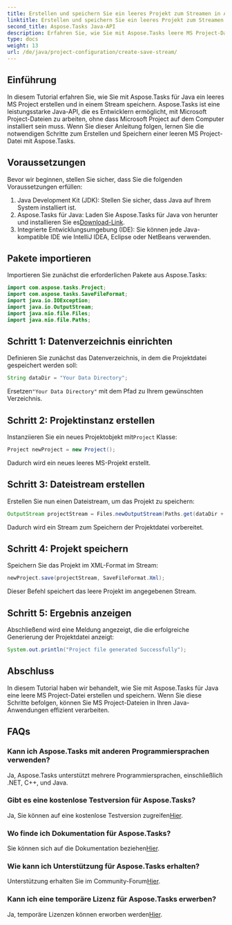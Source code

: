```yaml
---
title: Erstellen und speichern Sie ein leeres Projekt zum Streamen in Aspose.Tasks
linktitle: Erstellen und speichern Sie ein leeres Projekt zum Streamen in Aspose.Tasks
second_title: Aspose.Tasks Java-API
description: Erfahren Sie, wie Sie mit Aspose.Tasks leere MS Project-Dateien erstellen und in einem Stream in Java speichern und so Projektmanagementaufgaben mühelos vereinfachen.
type: docs
weight: 13
url: /de/java/project-configuration/create-save-stream/
---
```

## Einführung
In diesem Tutorial erfahren Sie, wie Sie mit Aspose.Tasks für Java ein leeres MS Project erstellen und in einem Stream speichern. Aspose.Tasks ist eine leistungsstarke Java-API, die es Entwicklern ermöglicht, mit Microsoft Project-Dateien zu arbeiten, ohne dass Microsoft Project auf dem Computer installiert sein muss. Wenn Sie dieser Anleitung folgen, lernen Sie die notwendigen Schritte zum Erstellen und Speichern einer leeren MS Project-Datei mit Aspose.Tasks.
## Voraussetzungen
Bevor wir beginnen, stellen Sie sicher, dass Sie die folgenden Voraussetzungen erfüllen:
1. Java Development Kit (JDK): Stellen Sie sicher, dass Java auf Ihrem System installiert ist.
2.  Aspose.Tasks für Java: Laden Sie Aspose.Tasks für Java von herunter und installieren Sie es[Download-Link](https://releases.aspose.com/tasks/java/).
3. Integrierte Entwicklungsumgebung (IDE): Sie können jede Java-kompatible IDE wie IntelliJ IDEA, Eclipse oder NetBeans verwenden.

## Pakete importieren
Importieren Sie zunächst die erforderlichen Pakete aus Aspose.Tasks:
```java
import com.aspose.tasks.Project;
import com.aspose.tasks.SaveFileFormat;
import java.io.IOException;
import java.io.OutputStream;
import java.nio.file.Files;
import java.nio.file.Paths;
```

## Schritt 1: Datenverzeichnis einrichten
Definieren Sie zunächst das Datenverzeichnis, in dem die Projektdatei gespeichert werden soll:
```java
String dataDir = "Your Data Directory";
```
 Ersetzen`"Your Data Directory"` mit dem Pfad zu Ihrem gewünschten Verzeichnis.
## Schritt 2: Projektinstanz erstellen
 Instanziieren Sie ein neues Projektobjekt mit`Project` Klasse:
```java
Project newProject = new Project();
```
Dadurch wird ein neues leeres MS-Projekt erstellt.
## Schritt 3: Dateistream erstellen
Erstellen Sie nun einen Dateistream, um das Projekt zu speichern:
```java
OutputStream projectStream = Files.newOutputStream(Paths.get(dataDir + "EmptyProjectSaveStream_out.xml"));
```
Dadurch wird ein Stream zum Speichern der Projektdatei vorbereitet.
## Schritt 4: Projekt speichern
Speichern Sie das Projekt im XML-Format im Stream:
```java
newProject.save(projectStream, SaveFileFormat.Xml);
```
Dieser Befehl speichert das leere Projekt im angegebenen Stream.
## Schritt 5: Ergebnis anzeigen
Abschließend wird eine Meldung angezeigt, die die erfolgreiche Generierung der Projektdatei anzeigt:
```java
System.out.println("Project file generated Successfully");
```

## Abschluss
In diesem Tutorial haben wir behandelt, wie Sie mit Aspose.Tasks für Java eine leere MS Project-Datei erstellen und speichern. Wenn Sie diese Schritte befolgen, können Sie MS Project-Dateien in Ihren Java-Anwendungen effizient verarbeiten.
## FAQs
### Kann ich Aspose.Tasks mit anderen Programmiersprachen verwenden?
Ja, Aspose.Tasks unterstützt mehrere Programmiersprachen, einschließlich .NET, C++, und Java.
### Gibt es eine kostenlose Testversion für Aspose.Tasks?
 Ja, Sie können auf eine kostenlose Testversion zugreifen[Hier](https://releases.aspose.com/).
### Wo finde ich Dokumentation für Aspose.Tasks?
 Sie können sich auf die Dokumentation beziehen[Hier](https://reference.aspose.com/tasks/java/).
### Wie kann ich Unterstützung für Aspose.Tasks erhalten?
 Unterstützung erhalten Sie im Community-Forum[Hier](https://forum.aspose.com/c/tasks/15).
### Kann ich eine temporäre Lizenz für Aspose.Tasks erwerben?
 Ja, temporäre Lizenzen können erworben werden[Hier](https://purchase.aspose.com/temporary-license/).